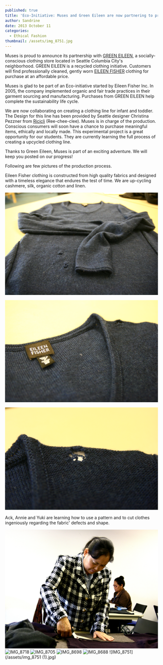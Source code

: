 ```yaml
---
published: true
title: 'Eco-Initiative: Muses and Green Eileen are now partnering to promote upcylced clothing'
author: Sandrine
date: 2013 October 11
categories:
  - Ethical Fashion
thumbnail: /assets/img_8751.jpg
---
```

Muses is proud to announce its partnership with [GREEN EILEEN](http://www.greeneileen.org/stores/), a socially-conscious clothing store located in Seattle Columbia City's neighborhood. GREEN EILEEN is a recycled clothing initiative. Customers will find professionally cleaned, gently worn [EILEEN FISHER](http://www.eileenfisher.com/EileenFisher.jsp) clothing for purchase at an affordable price.

Muses is glad to be part of an Eco-initiative started by Eileen Fisher Inc. In 2005, the company implemented organic and fair trade practices in their garment sourcing and manufacturing. Purchases from GREEN EILEEN help complete the sustainability life cycle.

We are now collaborating on creating a clothing line for infant and toddler. The Design for this line has been provided by Seattle designer Christina Pezzner from [Ricicli](http://www.riciclikids.com/) (Ree-chee-clee). Muses is in charge of the production. Conscious consumers will soon have a chance to purchase meaningful items, ethically and locally made. This experimental project is a great opportunity for our students. They are currently learning the full process of creating a upcycled clothing line.

Thanks to Green Eileen, Muses is part of an exciting adventure. We will keep you posted on our progress!

Following are few pictures of the production process.

Eileen Fisher clothing is constructed from high quality fabrics and designed with a timeless elegance that endures the test of time. We are up-cycling cashmere, silk, organic cotton and linen.

![IMG_8731](/assets/img_8731.jpg?w=470)

![IMG_8719](/assets/img_8719.jpg?w=470)

![IMG_8722](/assets/img_8722.jpg?w=470)

Ack, Annie and Yuki are learning how to use a pattern and to cut clothes ingeniously regarding the fabric' defects and shape.

![IMG_8733](/assets/img_8733.jpg?w=470)
![IMG_8718](/assets/img_8718.jpg?w=470)
![IMG_8705](/assets/img_8705.jpg?w=470)
![IMG_8698](/assets/img_8698.jpg?w=470)
![IMG_8688](/assets/img_8688.jpg?w=470)
![IMG_8751](/assets/img_8751 (1).jpg)